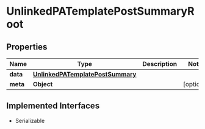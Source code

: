 

# UnlinkedPATemplatePostSummaryRoot


## Properties

Name | Type | Description | Notes
------------ | ------------- | ------------- | -------------
**data** | [**UnlinkedPATemplatePostSummary**](UnlinkedPATemplatePostSummary.md) |  | 
**meta** | **Object** |  |  [optional]


## Implemented Interfaces

* Serializable


